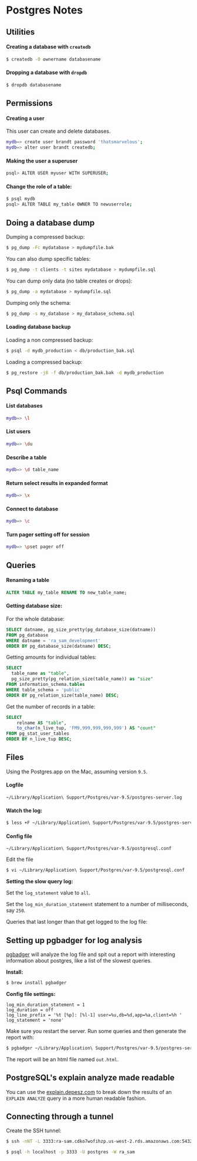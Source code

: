 # Postgres Notes

## Utilities

#### Creating a database with `createdb`

```bash
$ createdb -O ownername databasename
```

#### Dropping a database with `dropdb`

```bash
$ dropdb databasename
```

## Permissions

#### Creating a user

This user can create and delete databases.

```bash
mydb=> create user brandt password 'thatsmarvelous';
mydb=> alter user brandt createdb;
```

#### Making the user a superuser

```bash
psql> ALTER USER myuser WITH SUPERUSER;
```

#### Change the role of a table:

```bash
$ psql mydb
psql> ALTER TABLE my_table OWNER TO newuserrole;
```
## Doing a database dump

Dumping a compressed backup:

```bash
$ pg_dump -Fc mydatabase > mydumpfile.bak
```

You can also dump specific tables:

```bash
$ pg_dump -t clients -t sites mydatabase > mydumpfile.sql
```

You can dump only data (no table creates or drops):

```bash
$ pg_dump -a mydatabase > mydumpfile.sql
```

Dumping only the schema:

```bash
$ pg_dump -s my_database > my_database_schema.sql
```

#### Loading database backup

Loading a non compressed backup:

```bash
$ psql -d mydb_production < db/production_bak.sql
```
Loading a compressed backup:

```bash
$ pg_restore -j8 -f db/production_bak.bak -d mydb_production
```

## Psql Commands

#### List databases

```bash
mydb=> \l
```

#### List users

```bash
mydb=> \du
```

#### Describe a table

```bash
mydb=> \d table_name
```

#### Return select results in expanded format

```bash
mydb=> \x
```

#### Connect to database

```bash
mydb=> \c
```

#### Turn pager setting off for session

```bash
mydb=> \pset pager off
```

## Queries

#### Renaming a table

```sql
ALTER TABLE my_table RENAME TO new_table_name;
```

#### Getting database size:

For the whole database:

```sql
SELECT datname, pg_size_pretty(pg_database_size(datname))
FROM pg_database
WHERE datname = 'ra_sam_development'
ORDER BY pg_database_size(datname) DESC;
```

Getting amounts for individual tables:

```sql
SELECT
  table_name as "table",
  pg_size_pretty(pg_relation_size(table_name)) as "size"
FROM information_schema.tables
WHERE table_schema = 'public'
ORDER BY pg_relation_size(table_name) DESC;
```

Get the number of records in a table:

```sql
SELECT
	relname AS "table",
	to_char(n_live_tup, 'FM9,999,999,999,999') AS "count"
FROM pg_stat_user_tables
ORDER BY n_live_tup DESC;
```

## Files

Using the Postgres.app on the Mac, assuming version `9.5`.

#### Logfile

`~/Library/Application\ Support/Postgres/var-9.5/postgres-server.log`

#### Watch the log:

```bash
$ less +F ~/Library/Application\ Support/Postgres/var-9.5/postgres-server.log
```

#### Config file

`~/Library/Application\ Support/Postgres/var-9.5/postgresql.conf`

Edit the file

```bash
$ vi ~/Library/Application\ Support/Postgres/var-9.5/postgresql.conf
```

**Setting the slow query log:**

Set the `log_statement` value to `all`.

Set the `log_min_duration_statement` statement to a number of milliseconds, say `250`.  

Queries that last longer than that get logged to the log file:

## Setting up pgbadger for log analysis

[pgbadger](https://github.com/dalibo/pgbadger) will analyze the log file and spit out a report with interesting information about postgres, like a list of the slowest queries.

**Install:**

```bash
$ brew install pgbadger
```

**Config file settings:**

```text
log_min_duration_statement = 1
log_duration = off
log_line_prefix = '%t [%p]: [%l-1] user=%u,db=%d,app=%a,client=%h '
log_statement = 'none'
```

Make sure you restart the server.  Run some queries and then generate the report with:

```bash
$ pgbadger ~/Library/Application\ Support/Postgres/var-9.5/postgres-server.log
```

The report will be an html file named `out.html`.


## PostgreSQL's explain analyze made readable

You can use the [explain.depesz.com](http://explain.depesz.com) to break down the results of an `EXPLAIN ANALYZE` query in a more human readable fashion.


## Connecting through a tunnel

Create the SSH tunnel:

```bash
$ ssh -nNT -L 3333:ra-sam.cdko7wofihzp.us-west-2.rds.amazonaws.com:5432 deploy@w1.rpm
```

```bash
$ psql -h localhost -p 3333 -U postgres -W ra_sam
```

